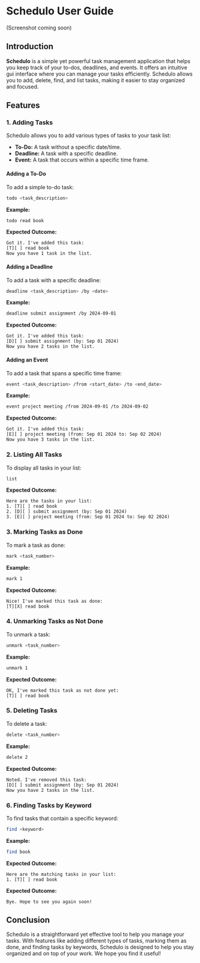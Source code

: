 # Schedulo User Guide

(Screenshot coming soon)

## Introduction

**Schedulo** is a simple yet powerful task management application that helps you keep track of your to-dos, deadlines, and events. It offers an intuitive gui interface where you can manage your tasks efficiently. Schedulo allows you to add, delete, find, and list tasks, making it easier to stay organized and focused.

## Features

### 1. Adding Tasks
Schedulo allows you to add various types of tasks to your task list:

- **To-Do:** A task without a specific date/time.
- **Deadline:** A task with a specific deadline.
- **Event:** A task that occurs within a specific time frame.

#### Adding a To-Do
To add a simple to-do task:

```bash
todo <task_description>
```

**Example:**

```bash
todo read book
```

**Expected Outcome:**

```
Got it. I've added this task:
[T][ ] read book
Now you have 1 task in the list.
```

#### Adding a Deadline
To add a task with a specific deadline:

```bash
deadline <task_description> /by <date>
```

**Example:**

```bash
deadline submit assignment /by 2024-09-01
```

**Expected Outcome:**

```
Got it. I've added this task:
[D][ ] submit assignment (by: Sep 01 2024)
Now you have 2 tasks in the list.
```

#### Adding an Event
To add a task that spans a specific time frame:

```bash
event <task_description> /from <start_date> /to <end_date>
```

**Example:**

```bash
event project meeting /from 2024-09-01 /to 2024-09-02
```

**Expected Outcome:**

```
Got it. I've added this task:
[E][ ] project meeting (from: Sep 01 2024 to: Sep 02 2024)
Now you have 3 tasks in the list.
```

### 2. Listing All Tasks
To display all tasks in your list:

```bash
list
```

**Expected Outcome:**

```
Here are the tasks in your list:
1. [T][ ] read book
2. [D][ ] submit assignment (by: Sep 01 2024)
3. [E][ ] project meeting (from: Sep 01 2024 to: Sep 02 2024)
```

### 3. Marking Tasks as Done
To mark a task as done:

```bash
mark <task_number>
```

**Example:**

```bash
mark 1
```

**Expected Outcome:**

```
Nice! I've marked this task as done:
[T][X] read book
```

### 4. Unmarking Tasks as Not Done
To unmark a task:

```bash
unmark <task_number>
```

**Example:**

```bash
unmark 1
```

**Expected Outcome:**

```
OK, I've marked this task as not done yet:
[T][ ] read book
```

### 5. Deleting Tasks
To delete a task:

```bash
delete <task_number>
```

**Example:**

```bash
delete 2
```

**Expected Outcome:**

```
Noted. I've removed this task:
[D][ ] submit assignment (by: Sep 01 2024)
Now you have 2 tasks in the list.
```

### 6. Finding Tasks by Keyword
To find tasks that contain a specific keyword:

```bash
find <keyword>
```

**Example:**

```bash
find book
```

**Expected Outcome:**

```
Here are the matching tasks in your list:
1. [T][ ] read book
```

**Expected Outcome:**

```
Bye. Hope to see you again soon!
```

## Conclusion

Schedulo is a straightforward yet effective tool to help you manage your tasks. With features like adding different types of tasks, marking them as done, and finding tasks by keywords, Schedulo is designed to help you stay organized and on top of your work. We hope you find it useful!